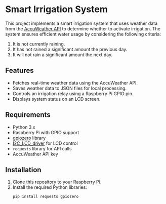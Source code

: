 # Smart Irrigation System

This project implements a smart irrigation system that uses weather data from the [AccuWeather API](https://developer.accuweather.com/) to determine whether to activate irrigation. The system ensures efficient water usage by considering the following criteria:
1. It is not currently raining.
2. It has not rained a significant amount the previous day.
3. It will not rain a significant amount the next day.

## Features
- Fetches real-time weather data using the AccuWeather API.
- Saves weather data to JSON files for local processing.
- Controls an irrigation relay using a Raspberry Pi GPIO pin.
- Displays system status on an LCD screen.

## Requirements
- Python 3.x
- Raspberry Pi with GPIO support
- [gpiozero](https://gpiozero.readthedocs.io/) library
- [I2C_LCD_driver](https://github.com/the-raspberry-pi-guy/lcd) for LCD control
- `requests` library for API calls
- AccuWeather API key

## Installation
1. Clone this repository to your Raspberry Pi.
2. Install the required Python libraries:
   ```bash
   pip install requests gpiozero
